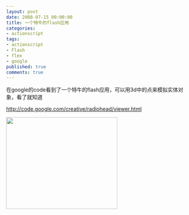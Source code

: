 ```yaml
---
layout: post
date: 2008-07-15 00:00:00
title: 一个特牛的flash应用
categories:
- actionscript
tags:
- actionscript
- Flash
- flex
- google
published: true
comments: true
---
```

<p>在google的code看到了一个特牛的flash应用，可以用3d中的点来模拟实体对象，看了就知道</p>

<p><a href="http://code.google.com/creative/radiohead/viewer.html" target="_blank">http://code.google.com/creative/radiohead/viewer.html</a></p>

<p><img class="alignnone size-medium wp-image-176" title="kyjfpjz5ocfftu55o" src="{{site.url}}/media/2008/07/kyjfpjz5ocfftu55o-300x248.jpg" alt="" width="300" height="248" /></p>
